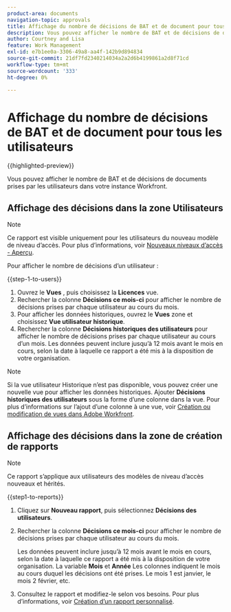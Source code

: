 ```yaml
---
product-area: documents
navigation-topic: approvals
title: Affichage du nombre de décisions de BAT et de document pour tous les utilisateurs
description: Vous pouvez afficher le nombre de BAT et de décisions de documents prises par les utilisateurs dans votre instance Workfront.
author: Courtney and Lisa
feature: Work Management
exl-id: e7b1ee0a-3306-49a8-aa4f-142b9d894834
source-git-commit: 21df7fd2340214034a2a2d6b4199861a2d8f71cd
workflow-type: tm+mt
source-wordcount: '333'
ht-degree: 0%

---
```



# Affichage du nombre de décisions de BAT et de document pour tous les utilisateurs

{{highlighted-preview}}

Vous pouvez afficher le nombre de BAT et de décisions de documents prises par les utilisateurs dans votre instance Workfront.

## Affichage des décisions dans la zone Utilisateurs

>[!NOTE]
>
>Ce rapport est visible uniquement pour les utilisateurs du nouveau modèle de niveau d’accès. Pour plus d’informations, voir [Nouveaux niveaux d’accès - Aperçu](/help/quicksilver/administration-and-setup/add-users/how-access-levels-work/access-level-overview.md).

Pour afficher le nombre de décisions d’un utilisateur :

{{step-1-to-users}}

1. Ouvrez le **Vues** , puis choisissez la **Licences** vue.
1. Rechercher la colonne **Décisions ce mois-ci** pour afficher le nombre de décisions prises par chaque utilisateur au cours du mois.
1. <span class="preview">Pour afficher les données historiques, ouvrez le **Vues** zone et choisissez **Vue utilisateur historique**.</span>
1. <span class="preview">Rechercher la colonne **Décisions historiques des utilisateurs** pour afficher le nombre de décisions prises par chaque utilisateur au cours d’un mois. Les données peuvent inclure jusqu’à 12 mois avant le mois en cours, selon la date à laquelle ce rapport a été mis à la disposition de votre organisation.</span>

>[!NOTE]
>
><span class="preview">Si la vue utilisateur Historique n’est pas disponible, vous pouvez créer une nouvelle vue pour afficher les données historiques. Ajouter **Décisions historiques des utilisateurs** sous la forme d’une colonne dans la vue. Pour plus d’informations sur l’ajout d’une colonne à une vue, voir [Création ou modification de vues dans Adobe Workfront](/help/quicksilver/reports-and-dashboards/reports/reporting-elements/create-edit-views.md).</span>


## Affichage des décisions dans la zone de création de rapports

>[!NOTE]
>
>Ce rapport s’applique aux utilisateurs des modèles de niveau d’accès nouveaux et hérités.

{{step1-to-reports}}

1. Cliquez sur **Nouveau rapport**, puis sélectionnez **Décisions des utilisateurs**.
1. Rechercher la colonne **Décisions ce mois-ci** pour afficher le nombre de décisions prises par chaque utilisateur au cours du mois.

   <span class="preview">Les données peuvent inclure jusqu’à 12 mois avant le mois en cours, selon la date à laquelle ce rapport a été mis à la disposition de votre organisation. La variable **Mois** et **Année** Les colonnes indiquent le mois au cours duquel les décisions ont été prises. Le mois 1 est janvier, le mois 2 février, etc.</span>

1. Consultez le rapport et modifiez-le selon vos besoins. Pour plus d’informations, voir [Création d’un rapport personnalisé](/help/quicksilver/reports-and-dashboards/reports/creating-and-managing-reports/create-custom-report.md).

